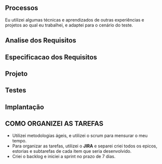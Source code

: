 ## Processos

Eu utilizei algumas técnicas e aprendizados de outras experiências e projetos ao qual eu trabalhei, e adaptei para o cenário do teste.

## Analise dos Requisitos

## Especificacao dos Requisitos

## Projeto

## Testes

## Implantação

## COMO ORGANIZEI AS TAREFAS

-  Utilizei metodologias ágeis, e utilizei o scrum para mensurar o meu tempo.
-  Para organizar as tarefas, utilizei o **JIRA** e separei criei todos os epicos, estorias e subtarefas de cada item que seria desenvolvido.
-  Criei o backlog e iniciei a sprint no prazo de 7 dias.
